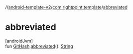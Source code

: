//[android-template-v2](../../index.md)/[com.rightpoint.template](index.md)/[abbreviated](abbreviated.md)

# abbreviated

[androidJvm]\
fun [GitHash](-git-hash/index.md).[abbreviated](abbreviated.md)(): [String](https://kotlinlang.org/api/latest/jvm/stdlib/kotlin/-string/index.html)
